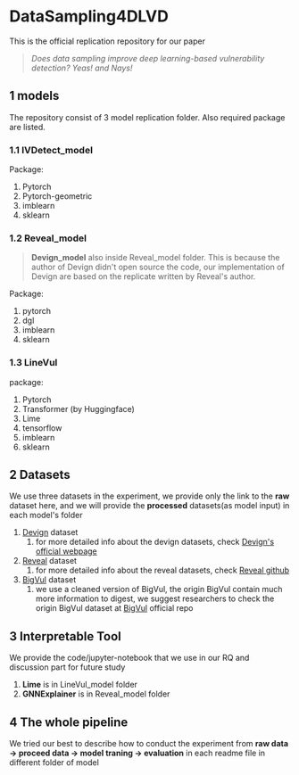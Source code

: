 # DataSampling4DLVD
This is the official replication repository for our paper
> *Does data sampling improve deep learning-based
vulnerability detection? Yeas! and Nays!*

## 1 models
The repository consist of 3 model replication folder. Also required package are listed.
###  1.1 IVDetect_model
Package:
1. Pytorch
2. Pytorch-geometric
3. imblearn
4. sklearn
### 1.2 Reveal_model
>**Devign_model** also inside Reveal_model folder. This is because the author of Devign didn't open source the code, our implementation of Devign are based on the replicate written by Reveal's author.

Package:
1. pytorch
2. dgl
3. imblearn
4. sklearn

### 1.3 LineVul 
package:
1. Pytorch
2. Transformer (by Huggingface)
3. Lime
4. tensorflow
5. imblearn
6. sklearn

## 2 Datasets
We use three datasets in the experiment, we provide only the link to the **raw** dataset here, and we will provide the **processed** datasets(as model input) in each model's folder
1. [Devign](https://drive.google.com/file/d/1x6hoF7G-tSYxg8AFybggypLZgMGDNHfF/view) dataset
    1. for more detailed info about the devign datasets, check [Devign's official webpage](https://sites.google.com/view/devign)
2. [Reveal](https://drive.google.com/drive/folders/1KuIYgFcvWUXheDhT--cBALsfy1I4utOy) dataset
    1. for more detailed info about the reveal datasets, check [Reveal github](https://github.com/VulDetProject/ReVeal)
3. [BigVul](https://drive.google.com/file/d/1-0VhnHBp9IGh90s2wCNjeCMuy70HPl8X/view) dataset
    1. we use a cleaned version of BigVul, the origin BigVul contain much more information to digest, we suggest researchers to check the origin BigVul dataset at [BigVul](https://github.com/ZeoVan/MSR_20_Code_vulnerability_CSV_Dataset) official repo
    
## 3 Interpretable Tool
We provide the code/jupyter-notebook that we use in our RQ and discussion part for future study
1. **Lime** is in LineVul_model folder
2. **GNNExplainer** is in Reveal_model folder


## 4 The whole pipeline
We tried our best to describe how to conduct the experiment from **raw data -> proceed data -> model traning -> evaluation** in each readme file in different folder of model